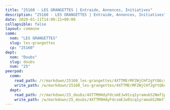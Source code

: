 ```yaml
---
title: "25160 - LES GRANGETTES | Entraide, Annonces, Initiatives"
description: "25160 - LES GRANGETTES | Entraide, Annonces, Initiatives"
date: 2020-01-11T14:09:21+09:00
collapsible: false
layout: commune
comm:
  nom: "LES GRANGETTES"
  slug: les-grangettes
  cp: "25160"
dept:
  nom: "Doubs"
  slug: doubs
  num: "25"
peerpad:
  comm:
    read_path: /r/markdown/25160_les-grangettes/4XTTMErMFZWjCHf2gYtQ6csV8Pa1vuKcaaB3Vm4ESNjE3HsRs
    write_path: /w/markdown/25160_les-grangettes/4XTTMErMFZWjCHf2gYtQ6csV8Pa1vuKcaaB3Vm4ESNjE3HsRs-K3TgTiTrvMWtVkGeQfrPZp4KbC5Hd6XYLa4tt3TF2LhBptXWDaz6cT6UBvYBuy6D3q4iMhS3yUhriY7AfWZj4RNvRZBFTZEQQxpum9qB7Bk1688aTEpUpYMaQhvVanXNYorg4nRX
  dept:
    read_path: /r/markdown/25_doubs/4XTTM9HdyFdcsmEJw91cq1yramubS2Nmf1ps2s84xcMxY74Zv
    write_path: /w/markdown/25_doubs/4XTTM9HdyFdcsmEJw91cq1yramubS2Nmf1ps2s84xcMxY74Zv-K3TgURza6A4QY75MscA2g52nUX9tjMQaHW9mgBSgyRKNNp3M6gkaXA9iDDtpbSx22mTSZbQLYS1izbwsznz8e9u5BERCmGKxZ379xV2nAaDe1bGyxrjytc7G1EcbGtknRFYQ1Lxp
---
```


